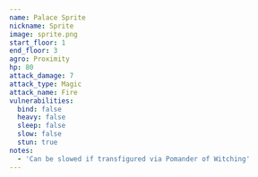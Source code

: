```yaml
---
name: Palace Sprite
nickname: Sprite
image: sprite.png
start_floor: 1
end_floor: 3
agro: Proximity
hp: 80
attack_damage: 7
attack_type: Magic
attack_name: Fire
vulnerabilities:
  bind: false
  heavy: false
  sleep: false
  slow: false
  stun: true
notes:
  - 'Can be slowed if transfigured via Pomander of Witching'
---
```

